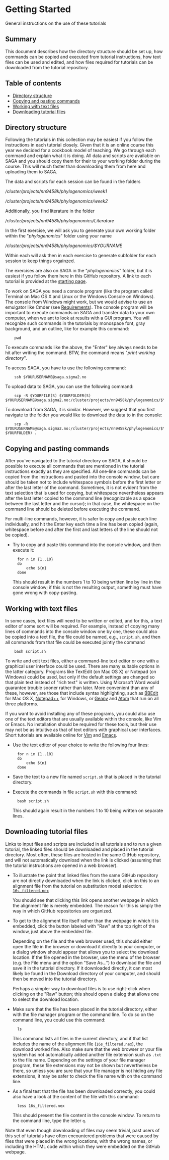 # Getting Started

General instructions on the use of these tutorials

## Summary

This document describes how the directory structure should be set up, how commands can be copied and executed from tutorial instructions, how text files can be used and edited, and how files required for tutorials can be downloaded from the tutorial repository.

## Table of contents

* [Directory structure](#directory_structure)
* [Copying and pasting commands](#copy_pasting)
* [Working with text files](#text_files)
* [Downloading tutorial files](#downloading)

<a name="directory_structure"></a>
## Directory structure

Following the tutorials in this collection may be easiest if you follow the instructions in each tutorial closely. Given that it is an online course this year we decided for a cookbook model of teaching. We go through each command and explain what it is doing.
All data and scripts are available on SAGA and you should copy them for their to your working folder during the course. This will much faster than downloading them from here and uploading them to SAGA.

The data and scripts for each session can be found in the folders

_/cluster/projects/nn9458k/phylogenomics/week1_

_/cluster/projects/nn9458k/phylogenomics/week2_

Additionally, you find literature in the folder

_/cluster/projects/nn9458k/phylogenomics/Literature_

In the first exercise, we will ask you to generate your own working folder within the "_phylogenomics_" folder using your name

_/cluster/projects/nn9458k/phylogenomics/$YOURNAME_

Within each will ask then in each exercise to generate subfolder for each session to keep things orgainzed.

The exercises are also on SAGA in the "_phylogenomics_" folder, but it is easiest if you follow them here in this GitHub repository. A link to each tutorial is provided at the [starting page](https://github.com/ForBioPhylogenomics/tutorials/blob/main/README.md).

To work on SAGA you need a console program (like the program called Terminal on Mac OS X and Linux or the Windows Console on Windows). The console from Windows might work, but we would advise to use an emulgator like Cmder (see [Requirements](requirements.md)). The console program will be important to execute commands on SAGA and transfer data to your own computer, when we ant to look at results with a GUI program. You will recognize such commands in the tutorials by monospace font, gray background, and an outline, like for example this command:

		pwd
		
To execute commands like the above, the "Enter" key always needs to be hit after writing the command. BTW, the command means "_print working directory_".

To access SAGA, you have to use the following command:

		ssh $YOURUSERNAME@saga.sigma2.no
		
To upload data to SAGA, you can use the following command:

		scp -R $YOURFILE(S) $YOURFOLDER(S) $YOURUSERNAME@saga.sigma2.no:/cluster/projects/nn9458k/phylogenomics/$YOURNAME/$PATH_TO_YOUR_FOLDER_ON_SAGA

To download from SAGA, it is similar. However, we suggest that you first navigate to the folder you would like to download the data to in the console:

		scp -R $YOURUSERNAME@saga.sigma2.no:/cluster/projects/nn9458k/phylogenomics/$YOURNAME/$PATH_TO_YOUR_FOLDER_ON_SAGA/$YOURFILE(or $YOURFOLDER) .

<a name="copy_pasting"></a>
## Copying and pasting commands

After you've navigated to the tutorial directory on SAGA, it should be possible to execute all commands that are mentioned in the tutorial instructions exactly as they are specified. All one-line commands can be copied from the instructions and pasted into the console window, but care should be taken not to include whitespace symbols before the first letter or after the last letter of the command. Sometimes, it is not evident from the text selection that is used for copying, but whitespace nevertheless appears after the last letter copied to the command line (recognizable as a space between the last letter and the cursor); in that case, the whitespace on the command line should be deleted before executing the command.

For multi-line commands, however, it is safer to copy and paste each line individually, and hit the Enter key each time a line has been copied (again, whitespace before and after the first and last letters of the line should not be copied).
	
* Try to copy and paste this command into the console window, and then execute it:

		for n in {1..10}
		do
			echo ${n}
		done

	This should result in the numbers 1 to 10 being written line by line in the console window; if this is not the resulting output, something must have gone wrong with copy-pasting.

<a name="text_files"></a>
## Working with text files

In some cases, text files will need to be written or edited, and for this, a text editor of some sort will be required. For example, instead of copying many lines of commands into the console window one by one, these could also be copied into a text file, the file could be named, e.g., `script.sh`, and then all commands from that file could be executed jointly the command

		bash script.sh
		
To write and edit text files, either a command-line text editor or one with a graphical user interface could be used. There are many suitable options in the latter category. Programs like TextEdit (on Mac OS X) or Notepad (on Windows) could be used, but only if the default settings are changed so that plain text instead of "rich text" is written. Using Microsoft Word would guarantee trouble sooner rather than later. More convenient than any of these, however, are those that include syntax highlighting, such as [BBEdit](https://www.barebones.com/products/textwrangler/) for Mac OS X, [Notepad++](https://notepad-plus-plus.org) for Windows, or [Geany](https://www.geany.org) and [Atom](https://atom.io) that run on all three platforms.

If you want to avoid installing any of these programs, you could also use one of the text editors that are usually available within the console, like Vim or Emacs. No installation should be required for these tools, but their use may not be as intuitive as that of text editors with graphical user interfaces. Short tutorials are available online for [Vim](https://www.howtoforge.com/vim-basics) and [Emacs](https://www.digitalocean.com/community/tutorials/how-to-use-the-emacs-editor-in-linux).

* Use the text editor of your choice to write the following four lines:

		for n in {1..10}
		do
			echo ${n}
		done

* Save the text to a new file named `script.sh` that is placed in the tutorial directory.

* Execute the commands in file `script.sh` with this command:

		bash script.sh
		
	This should again result in the numbers 1 to 10 being written on separate lines.

<a name="downloading"></a>
## Downloading tutorial files

Links to input files and scripts are included in all tutorials and to run a given tutorial, the linked files should be downloaded and placed in the tutorial directory. Most often, these files are hosted in the same GitHub repository, and will not automatically download when the link is clicked (assuming that the tutorial instructions are opened in a web browser).

* To illustrate the point that linked files from the same GitHub repository are not directly downloaded when the link is clicked, click on this to an alignment file from the tutorial on substitution model selection:
[`16s_filtered.nex`](substitution_model_selection/data/16s_filtered.nex)

	You should see that clicking this link opens another webpage in which the alignment file is merely embedded. The reason for this is simply the way in which GitHub repositories are organized.
	
* To get to the alignment file itself rather than the webpage in which it is embedded, click the button labeled with "Raw" at the top right of the window, just above the embedded file.

	Depending on the file and the web browser used, this should either open the file in the browser or download it directly to your computer, or a dialog window should appear that allows you to select the download location. If the file opened in the browser, use the menu of the browser (e.g. the File menu and the option "Save As...") to download the file and save it in the tutorial directory. If it downloaded directly, it can most likely be found in the Download directory of your computer, and should then be moved into the tutorial directory.
	
	Perhaps a simpler way to download files is to use right-click when clicking on the "Raw" button; this should open a dialog that allows one to select the download location.
	
* Make sure that the file has been placed in the tutorial directory, either with the file manager program or the command line. To do so on the command line, you could use this command:

		ls
		
	This command lists all files in the current directory, and if that list includes the name of the alignment file (`16s_filtered.nex`), the download worked fine. Also make sure that the web browser or your file system has not automatically added another file extension such as `.txt` to the file name. Depending on the settings of your file manager program, these file extensions may not be shown but nevertheless be there, so unless you are sure that your file manager is not hiding any file extensions, it may be safer to check the file name with on the command line.
	
* As a final test that the file has been downloaded correctly, you could also have a look at the content of the file with this command:

		less 16s_filtered.nex
		
	This should present the file content in the console window. To return to the command line, type the letter `q`.
	
Note that even though downloading of files may seem trivial, past users of this set of tutorials have often encountered problems that were caused by files that were placed in the wrong locations, with the wrong names, or including the HTML code within which they were embedded on the GitHub webpage.
